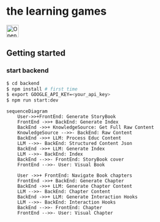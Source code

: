 # the learning games
<a href="https://idx.google.com/import?url=https://github.com/zojeda/the-learning-games.git">
  <picture>
    <source media="(prefers-color-scheme: dark)" srcset="https://cdn.idx.dev/btn/open_dark_32.svg">
    <source media="(prefers-color-scheme: light)" srcset="https://cdn.idx.dev/btn/open_light_32.svg">
    <img height="32" alt="Open in IDX" src="https://cdn.idx.dev/btn/open_purple_32.svg">
  </picture>
</a>

## Getting started



### start backend

```bash
$ cd backend
$ npm install # first time
$ export GOOGLE_API_KEY=<your_api_key>
$ npm run start:dev


```

```mermaid
sequenceDiagram
    User->>+FrontEnd: Generate StoryBook
    FrontEnd ->>+ BackEnd: Generate Index
    BackEnd ->>+ KnowledgeSource: Get Full Raw Content
    KnowledgeSource -->>- BackEnd: Raw Content
    BackEnd ->>+ LLM: Process Educ Content
    LLM -->>- BackEnd: Structured Content Json
    BackEnd ->>+ LLM: Generate Index
    LLM -->>- BackEnd: Index
    BackEnd -->>- FrontEnd: StoryBook cover
    FrontEnd -->>- User: Visual Book

    User ->>+ FrontEnd: Navigate Book chapters
    FrontEnd ->>+ BackEnd: Generate Chapter
    BackEnd ->>+ LLM: Generate Chapter Content
    LLM -->>- BackEnd: Chapter Content
    BackEnd ->>+ LLM: Generate Interaction Hooks
    LLM -->>- BackEnd: Interaction Hooks
    BackEnd -->>- FrontEnd: Chapter
    FrontEnd -->>- User: Visual Chapter 
```

